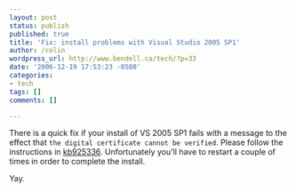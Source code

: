```yaml
---
layout: post
status: publish
published: true
title: 'Fix: install problems with Visual Studio 2005 SP1'
author: /colin
wordpress_url: http://www.bendell.ca/tech/?p=33
date: '2006-12-19 17:53:23 -0500'
categories:
- tech
tags: []
comments: []

---
```

There is a quick fix if your install of VS 2005 SP1 fails with a message to the effect that `the digital certificate cannot be verified`. Please follow the instructions in [kb925336](http://support.microsoft.com/kb/925336). Unfortunately you'll have to restart a couple of times in order to complete the install. 

Yay.
